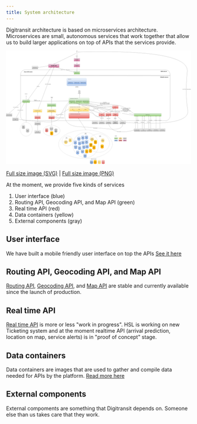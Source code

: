 ```yaml
---
title: System architecture
---
```


Digitransit architecture is based on microservices architecture. Microservices are small, autonomous services that
work together that allow us to build larger applications on top of APIs that the services provide.

![Architecture](./architecture.png)

[Full size image (SVG)](http://www.digitransit.fi/en/developers/architecture/architecture.svg) | [Full size image (PNG)](http://www.digitransit.fi/en/developers/architecture/architecture.png)

At the moment, we provide five kinds of services

1. User interface (blue)
2. Routing API, Geocoding API, and Map API (green)
3. Real time API (red)
4. Data containers (yellow)
5. External components (gray)

## User interface
We have built a mobile friendly user interface on top the APIs [See it here](../apis/5-digitransit-ui/)

## Routing API, Geocoding API, and Map API
[Routing API](../apis/1-routing-api/), [Geocoding API](../apis/2-geocoding-api/), and [Map API](../apis/3-map-api/)
are stable and currently available since the launch of production.

## Real time API
[Real time API](../apis/4-realtime-api/) is more or less "work in progress". HSL is working on new Ticketing system and at the moment realtime
API (arrival prediction, location on map, service alerts) is in "proof of concept" stage.

## Data containers
Data containers are images that are used to gather and compile data needed for APIs by the platform.
[Read more here](../services/6-data-containers/)

## External components
External compoments are something that Digitransit depends on. Someone else than us takes care that they work.
